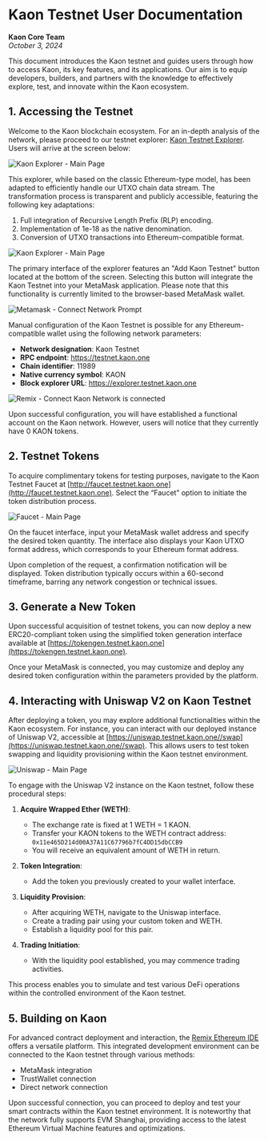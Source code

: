
# Kaon Testnet User Documentation

**Kaon Core Team**  
*October 3, 2024*

This document introduces the Kaon testnet and guides users through how to access Kaon, its key features, and its applications. Our aim is to equip developers, builders, and partners with the knowledge to effectively explore, test, and innovate within the Kaon ecosystem.

## 1. Accessing the Testnet

Welcome to the Kaon blockchain ecosystem. For an in-depth analysis of the network, please proceed to our testnet explorer: [Kaon Testnet Explorer](https://explorer.testnet.kaon.one). Users will arrive at the screen below:

![Kaon Explorer - Main Page](./img/explorer-main-down.png "Kaon Explorer - Main Page")

This explorer, while based on the classic Ethereum-type model, has been adapted to efficiently handle our UTXO chain data stream. The transformation process is transparent and publicly accessible, featuring the following key adaptations:

1. Full integration of Recursive Length Prefix (RLP) encoding.
2. Implementation of 1e-18 as the native denomination.
3. Conversion of UTXO transactions into Ethereum-compatible format.

![Kaon Explorer - Main Page](./img/explorer-main-up.png "Kaon Explorer - Main Page")

The primary interface of the explorer features an "Add Kaon Testnet" button located at the bottom of the screen. Selecting this button will integrate the Kaon Testnet into your MetaMask application. Please note that this functionality is currently limited to the browser-based MetaMask wallet.

![Metamask - Connect Network Prompt](./img/metamask-connect-network.png "Metamask - Connect Network Prompt")

Manual configuration of the Kaon Testnet is possible for any Ethereum-compatible wallet using the following network parameters:

- **Network designation**: Kaon Testnet
- **RPC endpoint**: https://testnet.kaon.one
- **Chain identifier**: 11989
- **Native currency symbol**: KAON
- **Block explorer URL**: https://explorer.testnet.kaon.one

![Remix - Connect Kaon Network is connected](./img/remix-connected.png "Remix - Connect Kaon Network is connected")

Upon successful configuration, you will have established a functional account on the Kaon network. However, users will notice that they currently have 0 KAON tokens.

## 2. Testnet Tokens

To acquire complimentary tokens for testing purposes, navigate to the Kaon Testnet Faucet at [http://faucet.testnet.kaon.one](http://faucet.testnet.kaon.one). Select the “Faucet” option to initiate the token distribution process.

![Faucet - Main Page](./img/faucet-main.png "Faucet - Main Page")

On the faucet interface, input your MetaMask wallet address and specify the desired token quantity. The interface also displays your Kaon UTXO format address, which corresponds to your Ethereum format address.

Upon completion of the request, a confirmation notification will be displayed. Token distribution typically occurs within a 60-second timeframe, barring any network congestion or technical issues.

## 3. Generate a New Token

Upon successful acquisition of testnet tokens, you can now deploy a new ERC20-compliant token using the simplified token generation interface available at [https://tokengen.testnet.kaon.one](https://tokengen.testnet.kaon.one).

Once your MetaMask is connected, you may customize and deploy any desired token configuration within the parameters provided by the platform.

## 4. Interacting with Uniswap V2 on Kaon Testnet

After deploying a token, you may explore additional functionalities within the Kaon ecosystem. For instance, you can interact with our deployed instance of Uniswap V2, accessible at [https://uniswap.testnet.kaon.one//swap](https://uniswap.testnet.kaon.one//swap). This allows users to test token swapping and liquidity provisioning within the Kaon testnet environment.

![Uniswap - Main Page](./img/uniswap-main.png "Uniswap - Main Page")

To engage with the Uniswap V2 instance on the Kaon testnet, follow these procedural steps:

1. **Acquire Wrapped Ether (WETH)**:
   - The exchange rate is fixed at 1 WETH = 1 KAON.
   - Transfer your KAON tokens to the WETH contract address: `0x11e465D214d00A37A11C67796b7fC4DD15dbCCB9`
   - You will receive an equivalent amount of WETH in return.
   
2. **Token Integration**:
   - Add the token you previously created to your wallet interface.

3. **Liquidity Provision**:
   - After acquiring WETH, navigate to the Uniswap interface.
   - Create a trading pair using your custom token and WETH.
   - Establish a liquidity pool for this pair.

4. **Trading Initiation**:
   - With the liquidity pool established, you may commence trading activities.

This process enables you to simulate and test various DeFi operations within the controlled environment of the Kaon testnet.

## 5. Building on Kaon

For advanced contract deployment and interaction, the [Remix Ethereum IDE](https://remix.ethereum.org) offers a versatile platform. This integrated development environment can be connected to the Kaon testnet through various methods:

- MetaMask integration
- TrustWallet connection
- Direct network connection

Upon successful connection, you can proceed to deploy and test your smart contracts within the Kaon testnet environment. It is noteworthy that the network fully supports EVM Shanghai, providing access to the latest Ethereum Virtual Machine features and optimizations.
